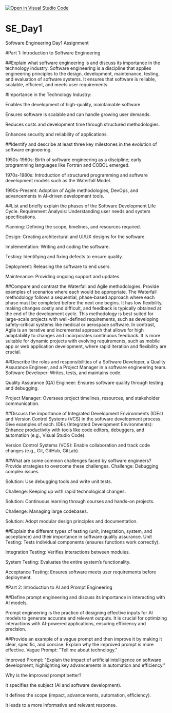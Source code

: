 [![Open in Visual Studio Code](https://classroom.github.com/assets/open-in-vscode-2e0aaae1b6195c2367325f4f02e2d04e9abb55f0b24a779b69b11b9e10269abc.svg)](https://classroom.github.com/online_ide?assignment_repo_id=18377485&assignment_repo_type=AssignmentRepo)
# SE_Day1
Software Engineering Day1 Assignment

#Part 1: Introduction to Software Engineering

##Explain what software engineering is and discuss its importance in the technology industry.
Software engineering is a discipline that applies engineering principles to the design, development, maintenance, testing, and evaluation of software systems. It ensures that software is reliable, scalable, efficient, and meets user requirements.

#Importance in the Technology Industry:

Enables the development of high-quality, maintainable software.

Ensures software is scalable and can handle growing user demands.

Reduces costs and development time through structured methodologies.

Enhances security and reliability of applications.

##Identify and describe at least three key milestones in the evolution of software engineering.

1950s-1960s: Birth of software engineering as a discipline; early programming languages like Fortran and COBOL emerged.

1970s-1980s: Introduction of structured programming and software development models such as the Waterfall Model.

1990s-Present: Adoption of Agile methodologies, DevOps, and advancements in AI-driven development tools.

##List and briefly explain the phases of the Software Development Life Cycle.
Requirement Analysis: Understanding user needs and system specifications.

Planning: Defining the scope, timelines, and resources required.

Design: Creating architectural and UI/UX designs for the software.

Implementation: Writing and coding the software.

Testing: Identifying and fixing defects to ensure quality.

Deployment: Releasing the software to end users.

Maintenance: Providing ongoing support and updates.

##Compare and contrast the Waterfall and Agile methodologies. Provide examples of scenarios where each would be appropriate.
The Waterfall methodology follows a sequential, phase-based approach where each phase must be completed before the next one begins. It has low flexibility, making changes costly and difficult, and feedback is typically obtained at the end of the development cycle. This methodology is best suited for large-scale projects with well-defined requirements, such as developing safety-critical systems like medical or aerospace software. In contrast, Agile is an iterative and incremental approach that allows for high adaptability to changes and incorporates continuous feedback. It is more suitable for dynamic projects with evolving requirements, such as mobile app or web application development, where rapid iteration and flexibility are crucial.

##Describe the roles and responsibilities of a Software Developer, a Quality Assurance Engineer, and a Project Manager in a software engineering team.
Software Developer: Writes, tests, and maintains code.

Quality Assurance (QA) Engineer: Ensures software quality through testing and debugging.

Project Manager: Oversees project timelines, resources, and stakeholder communication.

##Discuss the importance of Integrated Development Environments (IDEs) and Version Control Systems (VCS) in the software development process. Give examples of each.
IDEs (Integrated Development Environments): Enhance productivity with tools like code editors, debuggers, and automation (e.g., Visual Studio Code).

Version Control Systems (VCS): Enable collaboration and track code changes (e.g., Git, GitHub, GitLab).

##What are some common challenges faced by software engineers? Provide strategies to overcome these challenges.
Challenge: Debugging complex issues.

Solution: Use debugging tools and write unit tests.

Challenge: Keeping up with rapid technological changes.

Solution: Continuous learning through courses and hands-on projects.

Challenge: Managing large codebases.

Solution: Adopt modular design principles and documentation.

##Explain the different types of testing (unit, integration, system, and acceptance) and their importance in software quality assurance.
Unit Testing: Tests individual components (ensures functions work correctly).

Integration Testing: Verifies interactions between modules.

System Testing: Evaluates the entire system’s functionality.

Acceptance Testing: Ensures software meets user requirements before deployment.



#Part 2: Introduction to AI and Prompt Engineering


##Define prompt engineering and discuss its importance in interacting with AI models.

Prompt engineering is the practice of designing effective inputs for AI models to generate accurate and relevant outputs. It is crucial for optimizing interactions with AI-powered applications, ensuring efficiency and precision.

##Provide an example of a vague prompt and then improve it by making it clear, specific, and concise. Explain why the improved prompt is more effective.
Vague Prompt: "Tell me about technology."

Improved Prompt: "Explain the impact of artificial intelligence on software development, highlighting key advancements in automation and efficiency."

Why is the improved prompt better?

It specifies the subject (AI and software development).

It defines the scope (impact, advancements, automation, efficiency).

It leads to a more informative and relevant response.
